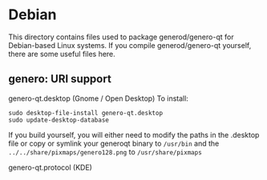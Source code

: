 
Debian
====================
This directory contains files used to package generod/genero-qt
for Debian-based Linux systems. If you compile generod/genero-qt yourself, there are some useful files here.

## genero: URI support ##


genero-qt.desktop  (Gnome / Open Desktop)
To install:

	sudo desktop-file-install genero-qt.desktop
	sudo update-desktop-database

If you build yourself, you will either need to modify the paths in
the .desktop file or copy or symlink your generoqt binary to `/usr/bin`
and the `../../share/pixmaps/genero128.png` to `/usr/share/pixmaps`

genero-qt.protocol (KDE)

